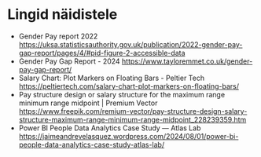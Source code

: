 # Lingid näidistele
- Gender Pay report 2022 https://uksa.statisticsauthority.gov.uk/publication/2022-gender-pay-gap-report/pages/4/#pid-figure-2-accessible-data
- Gender Pay Gap Report - 2024 https://www.tayloremmet.co.uk/gender-pay-gap-report/
- Salary Chart: Plot Markers on Floating Bars - Peltier Tech https://peltiertech.com/salary-chart-plot-markers-on-floating-bars/
- Pay structure design or salary structure for the maximum range minimum range midpoint | Premium Vector https://www.freepik.com/remium-vector/pay-structure-design-salary-structure-maximum-range-minimum-range-midpoint_228239359.htm
- Power BI People Data Analytics Case Study — Atlas Lab https://jaimeandrevelasquez.wordpress.com/2024/08/01/power-bi-people-data-analytics-case-study-atlas-lab/
